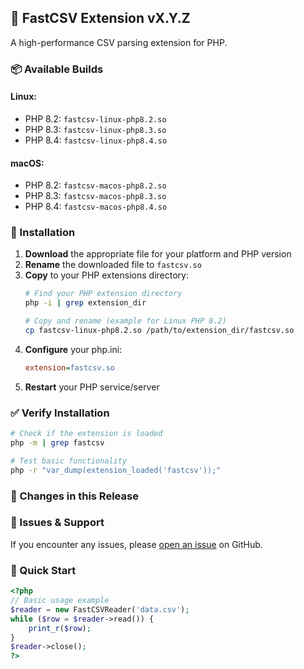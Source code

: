 ## 🚀 FastCSV Extension vX.Y.Z

A high-performance CSV parsing extension for PHP.

### 📦 Available Builds

#### Linux:
- PHP 8.2: `fastcsv-linux-php8.2.so`
- PHP 8.3: `fastcsv-linux-php8.3.so`
- PHP 8.4: `fastcsv-linux-php8.4.so`

#### macOS:
- PHP 8.2: `fastcsv-macos-php8.2.so`
- PHP 8.3: `fastcsv-macos-php8.3.so`
- PHP 8.4: `fastcsv-macos-php8.4.so`

### 🔧 Installation

1. **Download** the appropriate file for your platform and PHP version
2. **Rename** the downloaded file to `fastcsv.so`
3. **Copy** to your PHP extensions directory:
   ```bash
   # Find your PHP extension directory
   php -i | grep extension_dir
   
   # Copy and rename (example for Linux PHP 8.2)
   cp fastcsv-linux-php8.2.so /path/to/extension_dir/fastcsv.so
   ```
4. **Configure** your php.ini:
   ```ini
   extension=fastcsv.so
   ```
5. **Restart** your PHP service/server

### ✅ Verify Installation
```bash
# Check if the extension is loaded
php -m | grep fastcsv

# Test basic functionality
php -r "var_dump(extension_loaded('fastcsv'));"
```

### 📝 Changes in this Release

<!-- Add your changelog here -->

### 🐛 Issues & Support

If you encounter any issues, please [open an issue](https://github.com/your-repo/issues) on GitHub.

### 🔗 Quick Start

```php
<?php
// Basic usage example
$reader = new FastCSVReader('data.csv');
while ($row = $reader->read()) {
    print_r($row);
}
$reader->close();
?>
``` 